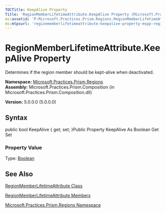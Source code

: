 ```yaml
---
TOCTitle: KeepAlive Property
Title: 'RegionMemberLifetimeAttribute.KeepAlive Property (Microsoft.Practices.Prism.Regions)'
ms:assetid: 'P:Microsoft.Practices.Prism.Regions.RegionMemberLifetimeAttribute.KeepAlive'
ms:mtpsurl: 'regionmemberlifetimeattribute-keepalive-property-mspp-regions.md'
---
```


# RegionMemberLifetimeAttribute.KeepAlive Property

Determines if the region member should be kept-alive when deactivated.

**Namespace:** [Microsoft.Practices.Prism.Regions](https://msdn.microsoft.com/library/microsoft.practices.prism.regions)
**Assembly:** Microsoft.Practices.Prism.Composition (in Microsoft.Practices.Prism.Composition.dll)

**Version:** 5.0.0.0 (5.0.0.0)

## Syntax
public bool KeepAlive { get; set; }Public Property KeepAlive As Boolean Get Set
### Property Value

Type: [Boolean](http://msdn.microsoft.com/en-us/library/a28wyd50)

## See Also
[RegionMemberLifetimeAttribute Class](https://msdn.microsoft.com/library/microsoft.practices.prism.regions.regionmemberlifetimeattribute)

[RegionMemberLifetimeAttribute Members](https://msdn.microsoft.com/allmembers.t:microsoft.practices.prism.regions.regionmemberlifetimeattribute)

[Microsoft.Practices.Prism.Regions Namespace](https://msdn.microsoft.com/library/microsoft.practices.prism.regions)

